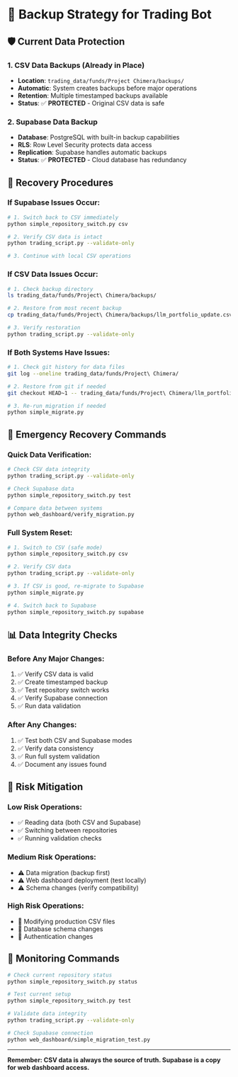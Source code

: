 # 🔄 Backup Strategy for Trading Bot

## 🛡️ **Current Data Protection**

### **1. CSV Data Backups (Already in Place)**
- **Location**: `trading_data/funds/Project Chimera/backups/`
- **Automatic**: System creates backups before major operations
- **Retention**: Multiple timestamped backups available
- **Status**: ✅ **PROTECTED** - Original CSV data is safe

### **2. Supabase Data Backup**
- **Database**: PostgreSQL with built-in backup capabilities
- **RLS**: Row Level Security protects data access
- **Replication**: Supabase handles automatic backups
- **Status**: ✅ **PROTECTED** - Cloud database has redundancy

## 🔄 **Recovery Procedures**

### **If Supabase Issues Occur:**
```bash
# 1. Switch back to CSV immediately
python simple_repository_switch.py csv

# 2. Verify CSV data is intact
python trading_script.py --validate-only

# 3. Continue with local CSV operations
```

### **If CSV Data Issues Occur:**
```bash
# 1. Check backup directory
ls trading_data/funds/Project\ Chimera/backups/

# 2. Restore from most recent backup
cp trading_data/funds/Project\ Chimera/backups/llm_portfolio_update.csv.backup_YYYYMMDD_HHMMSS.csv trading_data/funds/Project\ Chimera/llm_portfolio_update.csv

# 3. Verify restoration
python trading_script.py --validate-only
```

### **If Both Systems Have Issues:**
```bash
# 1. Check git history for data files
git log --oneline trading_data/funds/Project\ Chimera/

# 2. Restore from git if needed
git checkout HEAD~1 -- trading_data/funds/Project\ Chimera/llm_portfolio_update.csv

# 3. Re-run migration if needed
python simple_migrate.py
```

## 🚨 **Emergency Recovery Commands**

### **Quick Data Verification:**
```bash
# Check CSV data integrity
python trading_script.py --validate-only

# Check Supabase data
python simple_repository_switch.py test

# Compare data between systems
python web_dashboard/verify_migration.py
```

### **Full System Reset:**
```bash
# 1. Switch to CSV (safe mode)
python simple_repository_switch.py csv

# 2. Verify CSV data
python trading_script.py --validate-only

# 3. If CSV is good, re-migrate to Supabase
python simple_migrate.py

# 4. Switch back to Supabase
python simple_repository_switch.py supabase
```

## 📊 **Data Integrity Checks**

### **Before Any Major Changes:**
1. ✅ Verify CSV data is valid
2. ✅ Create timestamped backup
3. ✅ Test repository switch works
4. ✅ Verify Supabase connection
5. ✅ Run data validation

### **After Any Changes:**
1. ✅ Test both CSV and Supabase modes
2. ✅ Verify data consistency
3. ✅ Run full system validation
4. ✅ Document any issues found

## 🎯 **Risk Mitigation**

### **Low Risk Operations:**
- ✅ Reading data (both CSV and Supabase)
- ✅ Switching between repositories
- ✅ Running validation checks

### **Medium Risk Operations:**
- ⚠️ Data migration (backup first)
- ⚠️ Web dashboard deployment (test locally)
- ⚠️ Schema changes (verify compatibility)

### **High Risk Operations:**
- 🚨 Modifying production CSV files
- 🚨 Database schema changes
- 🚨 Authentication changes

## 🔧 **Monitoring Commands**

```bash
# Check current repository status
python simple_repository_switch.py status

# Test current setup
python simple_repository_switch.py test

# Validate data integrity
python trading_script.py --validate-only

# Check Supabase connection
python web_dashboard/simple_migration_test.py
```

---

**Remember: CSV data is always the source of truth. Supabase is a copy for web dashboard access.**
